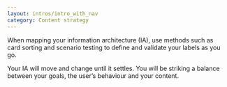 ```yaml
---
layout: intros/intro_with_nav
category: Content strategy
---
```

When mapping your information architecture (IA), use methods such as card sorting and scenario testing to define and validate your labels as you go. 

Your IA will move and change until it settles. You will be striking a balance between your goals, the user’s behaviour and your content. 



